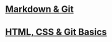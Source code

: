 # [Markdown & Git](https://natiaker.github.io/rsschool-cv/cv)
# [HTML, CSS & Git Basics](https://natiaker.github.io/rsschool-cv/)
